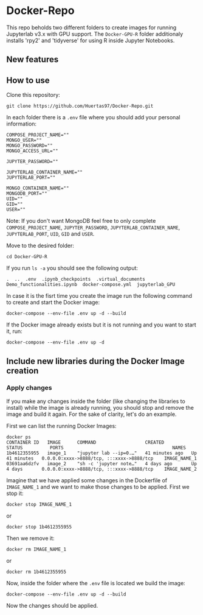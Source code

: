 # Docker-Repo

This repo beholds two different folders to create images for running Jupyterlab v3.x with GPU support. The `Docker-GPU-R` folder additionaly installs 'rpy2' and 'tidyverse' for using R inside Jupyter Notebooks. 

## New features


## How to use

Clone this repository:

```
git clone https://github.com/Huertas97/Docker-Repo.git
```

In each folder there is a `.env` file where you should add your personal information: 

```
COMPOSE_PROJECT_NAME=""
MONGO_USER=""
MONGO_PASSWORD=""
MONGO_ACCESS_URL=""

JUPYTER_PASSWORD=""

JUPYTERLAB_CONTAINER_NAME=""
JUPYTERLAB_PORT=""

MONGO_CONTAINER_NAME=""
MONGODB_PORT=""
UID=""
GID=""
USER=""
```

Note: If you don't want MongoDB feel free to only complete `COMPOSE_PROJECT_NAME`, `JUPYTER_PASSWORD`, `JUPYTERLAB_CONTAINER_NAME`, `JUPYTERLAB_PORT`, `UID`, `GID` and `USER`.

Move to the desired folder:

```
cd Docker-GPU-R
```

If you run `ls -a` you should see the following output:

```
.  ..  .env  .ipynb_checkpoints  .virtual_documents  Demo_functionalities.ipynb  docker-compose.yml  jupyterlab_GPU
```

In case it is the fisrt time you create the image run the following command to create and start the Docker image:
```
docker-compose --env-file .env up -d --build
```

If the Docker image already exists but it is not running and you want to start it, run:
```
docker-compose --env-file .env up -d
```

## Include new libraries during the Docker Image creation



### Apply changes
If you make any changes inside the folder (like changing the libraries to install) while the image is already running, you should stop and remove the image and build it again. For the sake of clarity, let's do an example. 

First we can list the running Docker Images:
```
docker ps
CONTAINER ID   IMAGE      COMMAND                  CREATED          STATUS          PORTS                                        NAMES
1b4612355955   image_1    "jupyter lab --ip=0.…"   41 minutes ago   Up 41 minutes   0.0.0.0:xxxx->8888/tcp, :::xxxx->8888/tcp    IMAGE_NAME_1
03691aa6dzfv   image_2    "sh -c 'jupyter note…"   4 days ago       Up 4 days       0.0.0.0:xxxx->8888/tcp, :::xxxx->8888/tcp    IMAGE_NAME_2
```

Imagine that we have applied some changes in the Dockerfile of `IMAGE_NAME_1` and we want to make those changes to be applied. First we stop it:
```
docker stop IMAGE_NAME_1
```

or 

```
docker stop 1b4612355955
```

Then we remove it:

```
docker rm IMAGE_NAME_1
```

or 

```
docker rm 1b4612355955
```

Now, inside the folder where the `.env` file is located we build the image:
```
docker-compose --env-file .env up -d --build
```

Now the changes should be applied. 
